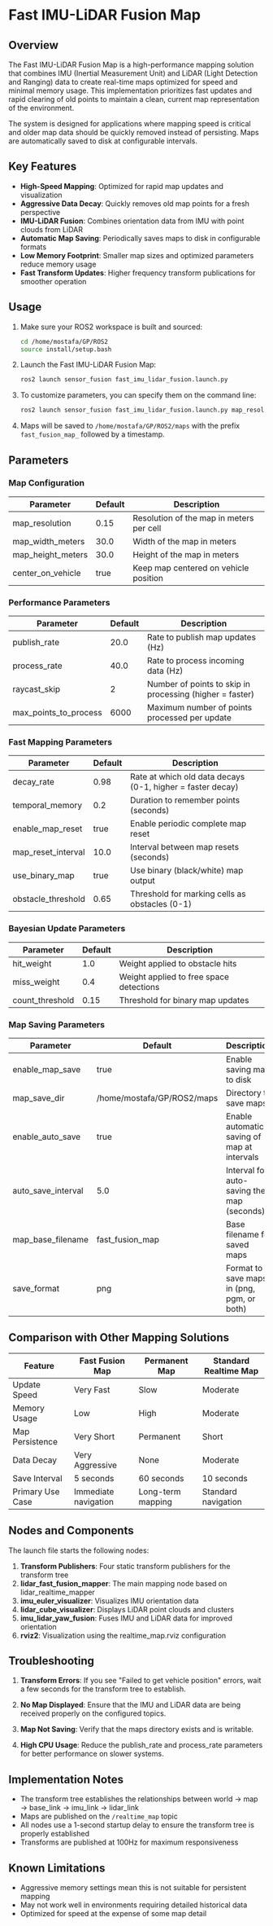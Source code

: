 # Fast IMU-LiDAR Fusion Map

## Overview

The Fast IMU-LiDAR Fusion Map is a high-performance mapping solution that combines IMU (Inertial Measurement Unit) and LiDAR (Light Detection and Ranging) data to create real-time maps optimized for speed and minimal memory usage. This implementation prioritizes fast updates and rapid clearing of old points to maintain a clean, current map representation of the environment.

The system is designed for applications where mapping speed is critical and older map data should be quickly removed instead of persisting. Maps are automatically saved to disk at configurable intervals.

## Key Features

- **High-Speed Mapping**: Optimized for rapid map updates and visualization
- **Aggressive Data Decay**: Quickly removes old map points for a fresh perspective
- **IMU-LiDAR Fusion**: Combines orientation data from IMU with point clouds from LiDAR
- **Automatic Map Saving**: Periodically saves maps to disk in configurable formats
- **Low Memory Footprint**: Smaller map sizes and optimized parameters reduce memory usage
- **Fast Transform Updates**: Higher frequency transform publications for smoother operation

## Usage

1. Make sure your ROS2 workspace is built and sourced:
   ```bash
   cd /home/mostafa/GP/ROS2
   source install/setup.bash
   ```

2. Launch the Fast IMU-LiDAR Fusion Map:
   ```bash
   ros2 launch sensor_fusion fast_imu_lidar_fusion.launch.py
   ```

3. To customize parameters, you can specify them on the command line:
   ```bash
   ros2 launch sensor_fusion fast_imu_lidar_fusion.launch.py map_resolution:=0.1 auto_save_interval:=3.0
   ```

4. Maps will be saved to `/home/mostafa/GP/ROS2/maps` with the prefix `fast_fusion_map_` followed by a timestamp.

## Parameters

### Map Configuration

| Parameter | Default | Description |
|-----------|---------|-------------|
| map_resolution | 0.15 | Resolution of the map in meters per cell |
| map_width_meters | 30.0 | Width of the map in meters |
| map_height_meters | 30.0 | Height of the map in meters |
| center_on_vehicle | true | Keep map centered on vehicle position |

### Performance Parameters

| Parameter | Default | Description |
|-----------|---------|-------------|
| publish_rate | 20.0 | Rate to publish map updates (Hz) |
| process_rate | 40.0 | Rate to process incoming data (Hz) |
| raycast_skip | 2 | Number of points to skip in processing (higher = faster) |
| max_points_to_process | 6000 | Maximum number of points processed per update |

### Fast Mapping Parameters

| Parameter | Default | Description |
|-----------|---------|-------------|
| decay_rate | 0.98 | Rate at which old data decays (0-1, higher = faster decay) |
| temporal_memory | 0.2 | Duration to remember points (seconds) |
| enable_map_reset | true | Enable periodic complete map reset |
| map_reset_interval | 10.0 | Interval between map resets (seconds) |
| use_binary_map | true | Use binary (black/white) map output |
| obstacle_threshold | 0.65 | Threshold for marking cells as obstacles (0-1) |

### Bayesian Update Parameters

| Parameter | Default | Description |
|-----------|---------|-------------|
| hit_weight | 1.0 | Weight applied to obstacle hits |
| miss_weight | 0.4 | Weight applied to free space detections |
| count_threshold | 0.15 | Threshold for binary map updates |

### Map Saving Parameters

| Parameter | Default | Description |
|-----------|---------|-------------|
| enable_map_save | true | Enable saving map to disk |
| map_save_dir | /home/mostafa/GP/ROS2/maps | Directory to save maps |
| enable_auto_save | true | Enable automatic saving of map at intervals |
| auto_save_interval | 5.0 | Interval for auto-saving the map (seconds) |
| map_base_filename | fast_fusion_map | Base filename for saved maps |
| save_format | png | Format to save maps in (png, pgm, or both) |

## Comparison with Other Mapping Solutions

| Feature | Fast Fusion Map | Permanent Map | Standard Realtime Map |
|---------|----------------|---------------|------------------------|
| Update Speed | Very Fast | Slow | Moderate |
| Memory Usage | Low | High | Moderate |
| Map Persistence | Very Short | Permanent | Short |
| Data Decay | Very Aggressive | None | Moderate |
| Save Interval | 5 seconds | 60 seconds | 10 seconds |
| Primary Use Case | Immediate navigation | Long-term mapping | Standard navigation |

## Nodes and Components

The launch file starts the following nodes:

1. **Transform Publishers**: Four static transform publishers for the transform tree
2. **lidar_fast_fusion_mapper**: The main mapping node based on lidar_realtime_mapper
3. **imu_euler_visualizer**: Visualizes IMU orientation data
4. **lidar_cube_visualizer**: Displays LiDAR point clouds and clusters
5. **imu_lidar_yaw_fusion**: Fuses IMU and LiDAR data for improved orientation
6. **rviz2**: Visualization using the realtime_map.rviz configuration

## Troubleshooting

1. **Transform Errors**: If you see "Failed to get vehicle position" errors, wait a few seconds for the transform tree to establish.

2. **No Map Displayed**: Ensure that the IMU and LiDAR data are being received properly on the configured topics.

3. **Map Not Saving**: Verify that the maps directory exists and is writable.

4. **High CPU Usage**: Reduce the publish_rate and process_rate parameters for better performance on slower systems.

## Implementation Notes

- The transform tree establishes the relationships between world → map → base_link → imu_link → lidar_link
- Maps are published on the `/realtime_map` topic
- All nodes use a 1-second startup delay to ensure the transform tree is properly established
- Transforms are published at 100Hz for maximum responsiveness

## Known Limitations

- Aggressive memory settings mean this is not suitable for persistent mapping
- May not work well in environments requiring detailed historical data
- Optimized for speed at the expense of some map detail 